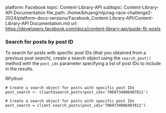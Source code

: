 platform: Facebook
topic: Content-Library-API
subtopic: Content-Library-API Documentation
file_path: /home/bhuang/nlp/rag-race-challenge2-2024/platform-docs-versions/Facebook_Content-Library-API/Content-Library-API Documentation.md
url: https://developers.facebook.com/docs/content-library-api/guide-fb-posts

### Search for posts by post ID

To search for posts with specific post IDs (that you obtained from a previous post search), create a search object using the `search_post()` method with the `post_ids` parameter specifying a list of post IDs to include in the results.

RPython

    # Create a search object for posts with specific post IDs        
    post_search <- client$search_posts(post_ids='7069734086407812')

    # Create a search object for posts with specific post IDs
    post_search = client.search_posts(post_ids='7069734086407812')